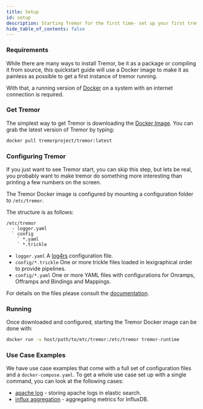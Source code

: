 ```yaml
---
title: Setup
id: setup
description: Starting Tremor for the first time- set up your first tremor installation.
hide_table_of_contents: false
---
```


### Requirements

While there are many ways to install Tremor, be it as a package or compiling it from source, this quickstart guide will use a Docker image to make it as painless as possible to get a first instance of tremor running.

With that, a running version of [Docker](https://docker.io) on a system with an internet connection is required.

### Get Tremor

The simplest way to get Tremor is downloading the [Docker Image](https://hub.docker.com/r/tremorproject/tremor). You can grab the latest version of Tremor by typing:

```bash
docker pull tremorproject/tremor:latest
```

### Configuring Tremor

If you just want to see Tremor start, you can skip this step, but lets be real, you probably want to make tremor do something more interesting than printing a few numbers on the screen.

The Tremor Docker image is configured by mounting a configuration folder to `/etc/tremor`.

The structure is as follows:

```text
/etc/tremor
  - logger.yaml
  ` config
    ` *.yaml
    ` *.trickle
```

* `logger.yaml` A [log4rs](https://docs.rs/log4rs/0.10.0/log4rs/#examples) configuration file.
* `config/*.trickle` One or more trickle files loaded in lexigraphical order to provide pipelines.
* `config/*.yaml` One or more YAML files with configurations for Onramps, Offramps and Bindings and Mappings.

For details on the files please consult the [documentation](/docs/operations/configuration).

### Running

Once downloaded and configured, starting the Tremor Docker image can be done with:

```bash
docker run -v host/path/to/etc/tremor:/etc/tremor tremor-runtime
```

### Use Case Examples

We have use case examples that come with a full set of configuration files and a `docker-compose.yaml`. To get a whole use case set up with a single command, you can look at the following cases:

* [apache log](/docs/workshop/examples/10_logstash) - storing apache logs in elastic search.
* [influx aggregation](/docs/workshop/examples/11_influx) - aggregating metrics for InfluxDB.
